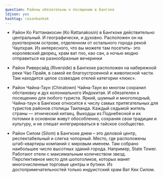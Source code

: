 ```yaml
---
question: Районы обязательны к посещению в Бангоке
ldjson: yes
hashtag: raionbankok
---
```


* Район Ко Раттанакосин (Ko Rattanakosin) в Бангкоке действительно центральный. И географически, и духовно. Расположен он на рукотворном острове, отделенном от остального города рекой Чаупхрая. Из интересного, что вы можете там посетить- это королевский дворец, храм ват пхо, као сан, а ночью модно отправиться на разнообразные вечеринки

* Район Риверсайд (Riverside) в Бангкоке расположен на набережной реки Чао Прайя, в самой ее благоустроенной и живописной части. Там находится целое созвездие отелей категории «люкс».

* Район Чайна-Таун (Chinatown)
Чайна-Таун во многом сохранил обстановку и дух колониального Индокитая. И обязателен к посещению для любого туриста.
Яркий, шумный и многолюдный, Чайна-таун в Бангкоке относится к числу самых притягательных для туристов районов столицы Таиланда. Каждый седьмой житель страны — этнический китаец. Выходцы из Поднебесной и их потомки в основном живут обособленно, сохраняя свои традиции и культуру, и не спешат интегрироваться в тайское сообщество.


* Район Силом (Silom) в Бангкоке днем – это деловой центр, респектабельный и слегка чопорный. Место, где расположены штаб-квартиры компаний с мировым именем. Там собрано наибольшее число высотных зданий города. Например, State Tower. Работают отели с максимальным количеством звезд. Перспективное место для шопоголиков, которых манят многочисленные торговые центры и бутики. Из достопримечательностей только индуистский храм Ват Кек Силом.
